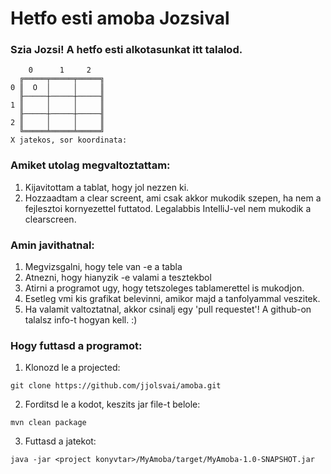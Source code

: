 # Hetfo esti amoba Jozsival

### Szia Jozsi! A hetfo esti alkotasunkat itt talalod. 

```text
    0      1     2
  ╔═════╤═════╤═════╗
0 ║  O  │     │     ║
  ╟─────┼─────┼─────╢
1 ║     │     │     ║
  ╟─────┼─────┼─────╢
2 ║     │     │     ║
  ╚═════╧═════╧═════╝
X jatekos, sor koordinata:
```

### Amiket utolag megvaltoztattam: 
1. Kijavitottam a tablat, hogy jol nezzen ki.
2. Hozzaadtam a clear screent, ami csak akkor mukodik szepen, 
ha nem a fejlesztoi kornyezettel futtatod. Legalabbis IntelliJ-vel nem mukodik a clearscreen.

### Amin javithatnal:
1. Megvizsgalni, hogy tele van -e a tabla
2. Atnezni, hogy hianyzik -e valami a tesztekbol
3. Atirni a programot ugy, hogy tetszoleges tablamerettel is mukodjon.
4. Esetleg vmi kis grafikat belevinni, amikor majd a tanfolyammal veszitek.
5. Ha valamit valtoztatnal, akkor csinalj egy 'pull requestet'! A github-on talalsz info-t hogyan kell. :)

### Hogy futtasd a programot:
1. Klonozd le a projected:

```shell
git clone https://github.com/jjolsvai/amoba.git
```

2. Forditsd le a kodot, keszits jar file-t belole:

```shell
mvn clean package
```

3. Futtasd a jatekot:
```shell
java -jar <project konyvtar>/MyAmoba/target/MyAmoba-1.0-SNAPSHOT.jar
```